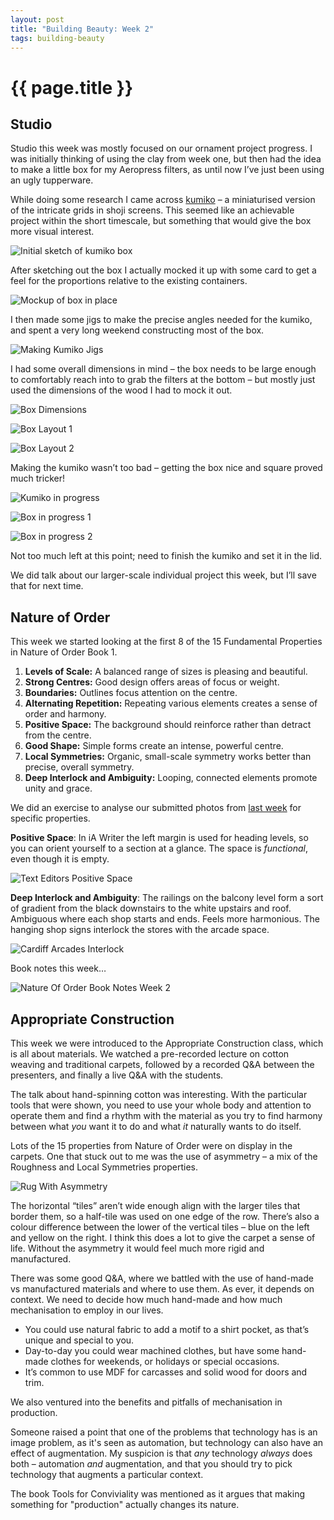 ```yaml
---
layout: post
title: "Building Beauty: Week 2"
tags: building-beauty
---
```


# {{ page.title }}

## Studio

Studio this week was mostly focused on our ornament project progress. I was initially thinking of using the clay from week one, but then had the idea to make a little box for my Aeropress filters, as until now I’ve just been using an ugly tupperware.

While doing some research I came across [kumiko](https://duckduckgo.com/?q=kumiko+box&ia=images&iax=images) – a miniaturised version of the intricate grids in shoji screens. This seemed like an achievable project within the short timescale, but something that would give the box more visual interest.

![Initial sketch of kumiko box](/images/posts/building-beauty/ornament-journal-scan.jpg)

After sketching out the box I actually mocked it up with some card to get a feel for the proportions relative to the existing containers.

![Mockup of box in place](/images/posts/building-beauty/2020-10-19-context-mockup.jpg)

I then made some jigs to make the precise angles needed for the kumiko, and spent a very long weekend constructing most of the box.

![Making Kumiko Jigs](/images/posts/building-beauty/2020-10-13-kumiko-jigs.jpg)

I had some overall dimensions in mind – the box needs to be large enough to comfortably reach into to grab the filters at the bottom – but mostly just used the dimensions of the wood I had to mock it out.

![Box Dimensions](/images/posts/building-beauty/2020-10-16-box-dimensions.jpg)

![Box Layout 1](/images/posts/building-beauty/2020-10-19-box-layout-1.jpg)

![Box Layout 2](/images/posts/building-beauty/2020-10-19-box-layout-2.jpg)


Making the kumiko wasn’t too bad – getting the box nice and square proved much tricker!

![Kumiko in progress](/images/posts/building-beauty/2020-10-19-kumiko-wip.jpg)

![Box in progress 1](/images/posts/building-beauty/2020-10-19-box-wip-1.jpg)

![Box in progress 2](/images/posts/building-beauty/2020-10-19-box-wip-2.jpg)

Not too much left at this point; need to finish the kumiko and set it in the lid.

We did talk about our larger-scale individual project this week, but I’ll save that for next time.

## Nature of Order

This week we started looking at the first 8 of the 15 Fundamental Properties in Nature of Order Book 1.

1. **Levels of Scale:** A balanced range of sizes is pleasing and beautiful.
2. **Strong Centres:** Good design offers areas of focus or weight.
3. **Boundaries:** Outlines focus attention on the centre.
4. **Alternating Repetition:** Repeating various elements creates a sense of order and harmony.
5. **Positive Space:** The background should reinforce rather than detract from the centre.
6. **Good Shape:** Simple forms create an intense, powerful centre.
7. **Local Symmetries:** Organic, small-scale symmetry works better than precise, overall symmetry.
8. **Deep Interlock and Ambiguity:** Looping, connected elements promote unity and grace.

We did an exercise to analyse our submitted photos from [last week](/2020/10/13/building-beauty-week-1/) for specific properties.

**Positive Space**: In iA Writer the left margin is used for heading levels, so you can orient yourself to a section at a glance. The space is _functional_, even though it is empty.

![Text Editors Positive Space](/images/posts/building-beauty/3-text-editors-positive-space.jpg)

**Deep Interlock and Ambiguity**: The railings on the balcony level form a sort of gradient from the black downstairs to the white upstairs and roof. Ambiguous where each shop starts and ends. Feels more harmonious. The hanging shop signs interlock the stores with the arcade space.

![Cardiff Arcades Interlock](/images/posts/building-beauty/1-cardiff-arcades-interlock.jpg)

Book notes this week…

![Nature Of Order Book Notes Week 2](/images/posts/building-beauty/nature-of-order-week-2.jpg)

## Appropriate Construction

This week we were introduced to the Appropriate Construction class, which is all about materials. We watched a pre-recorded lecture on cotton weaving and traditional carpets, followed by a  recorded Q&A between the presenters, and finally a live Q&A with the students.

The talk about hand-spinning cotton was interesting. With the particular tools that were shown, you need to use your whole body and attention to operate them and find a rhythm with the material as you try to find harmony between what _you_ want it to do and what _it_ naturally wants to do itself.

Lots of the 15 properties from Nature of Order were on display in the carpets. One that stuck out to me was the use of asymmetry – a mix of the Roughness and Local Symmetries properties.

![Rug With Asymmetry](/images/posts/building-beauty/rug-with-asymmetry.jpg)

The horizontal “tiles” aren’t wide enough align with the larger tiles that border them, so a half-tile was used on one edge of the row. There’s also a colour difference between the lower of the vertical tiles – blue on the left and yellow on the right. I think this does a lot to give the carpet a sense of life. Without the asymmetry it would feel much more rigid and manufactured.

There was some good Q&A, where we battled with the use of hand-made vs manufactured materials and where to use them. As ever, it depends on context. We need to decide how much hand-made and how much mechanisation to employ in our lives.

* You could use natural fabric to add a motif to a shirt pocket, as that’s unique and special to you.
* Day-to-day you could wear machined clothes, but have some hand-made clothes for weekends, or holidays or special occasions.
* It’s common to use MDF for carcasses and solid wood for doors and trim.

We also ventured into the benefits and pitfalls of mechanisation in production.

Someone raised a point that one of the problems that technology has is an image problem, as it's seen as automation, but technology can also have an effect of augmentation. My suspicion is that *any* technology *always* does both – automation *and* augmentation, and that you should try to pick technology that augments a particular context.

The book Tools for Conviviality was mentioned as it argues that making something for "production" actually changes its nature.
